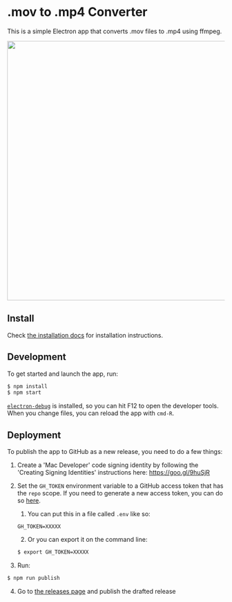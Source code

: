# .mov to .mp4 Converter

This is a simple Electron app that converts .mov files to .mp4 using ffmpeg.

<img width="600" src="https://user-images.githubusercontent.com/4718399/29245538-260cc8d2-7fab-11e7-8c9e-1a26676d1931.png">

## Install

Check [the installation docs](https://github.com/mblink/mov-to-mp4-converter/blob/master/doc/installation.md) for installation
instructions.

## Development

To get started and launch the app, run:

```bash
$ npm install
$ npm start
```

[`electron-debug`](https://github.com/sindresorhus/electron-debug) is installed, so you can hit F12 to open the
developer tools. When you change files, you can reload the app with `cmd-R`.

## Deployment

To publish the app to GitHub as a new release, you need to do a few things:

1. Create a 'Mac Developer' code signing identity by following the 'Creating Signing Identities' instructions here: https://goo.gl/9huSjR
2. Set the `GH_TOKEN` environment variable to a GitHub access token that has the `repo` scope. If you need to generate a new access token, you can do so
[here](https://github.com/settings/tokens/new).
    1. You can put this in a file called `.env` like so:
    ```
    GH_TOKEN=XXXXX
    ```

    2. Or you can export it on the command line:
    ```bash
    $ export GH_TOKEN=XXXXX
    ```
3. Run:
```bash
$ npm run publish
```
4. Go to [the releases page](https://github.com/mblink/mov-to-mp4-converter/releases) and publish the drafted
release
